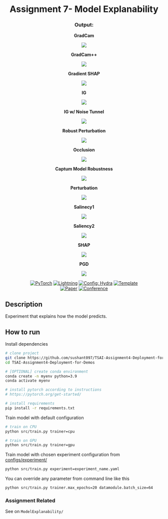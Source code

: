 <div align="center">

# Assignment  7- Model Explanability

### Output:
**GradCam**


![](images/output/_0/_dog-2.jpg_gradcam.png)

**GradCam++**


![](images/output/_0/_dog-2.jpg_gradcam_plus_plus.png)

**Gradient SHAP**


![](images/output/_0/_dog-2.jpg_gradient_shap.png)

**IG**


![](images/output/_0/_dog-2.jpg_ig.png)

**IG w/ Noise Tunnel**


![](images/output/_0/_dog-2.jpg_ig_with_noisetunnel.png)

**Robust Perturbation**

![](images/output/_0/_dog-2.jpg_min_robust_perturbation.png)

**Occlusion**


![](images/output/_0/_dog-2.jpg_occlusion.png)

**Captum Model Robustness**


![](images/output/_0/_dog-2.jpg_org_img.png)

**Perturbation**


![](images/output/_0/_dog-2.jpg_perturbed_image.png)

**Salinecy1**


![](images/output/_0/_dog-2.jpg_saliency1.png)

**Saliency2**


![](images/output/_0/_dog-2.jpg_saliency2.png)

**SHAP**


![](images/output/_0/_dog-2.jpg_shap.png)

**PGD**


![](images/output/_0/_dog-2.jpgperturbed_pgd.png)












<a href="https://pytorch.org/get-started/locally/"><img alt="PyTorch" src="https://img.shields.io/badge/PyTorch-ee4c2c?logo=pytorch&logoColor=white"></a>
<a href="https://pytorchlightning.ai/"><img alt="Lightning" src="https://img.shields.io/badge/-Lightning-792ee5?logo=pytorchlightning&logoColor=white"></a>
<a href="https://hydra.cc/"><img alt="Config: Hydra" src="https://img.shields.io/badge/Config-Hydra-89b8cd"></a>
<a href="https://github.com/ashleve/lightning-hydra-template"><img alt="Template" src="https://img.shields.io/badge/-Lightning--Hydra--Template-017F2F?style=flat&logo=github&labelColor=gray"></a><br>
[![Paper](http://img.shields.io/badge/paper-arxiv.1001.2234-B31B1B.svg)](https://www.nature.com/articles/nature14539)
[![Conference](http://img.shields.io/badge/AnyConference-year-4b44ce.svg)](https://papers.nips.cc/paper/2020)

</div>

## Description

Experiment that explains how the model predicts.

## How to run

Install dependencies

```bash
# clone project
git clone https://github.com/sushant097/TSAI-Assignment4-Deployment-for-Demos
cd TSAI-Assignment4-Deployment-for-Demos

# [OPTIONAL] create conda environment
conda create -n myenv python=3.9
conda activate myenv

# install pytorch according to instructions
# https://pytorch.org/get-started/

# install requirements
pip install -r requirements.txt
```

Train model with default configuration

```bash
# train on CPU
python src/train.py trainer=cpu

# train on GPU
python src/train.py trainer=gpu
```

Train model with chosen experiment configuration from [configs/experiment/](configs/experiment/)

```bash
python src/train.py experiment=experiment_name.yaml
```

You can override any parameter from command line like this

```bash
python src/train.py trainer.max_epochs=20 datamodule.batch_size=64
```

### Assignment Related
See on `ModelExplanability/`
